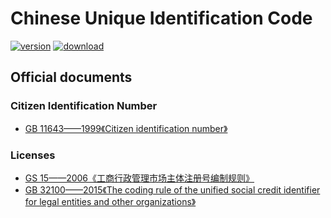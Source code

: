 # Chinese Unique Identification Code

[![version](https://img.shields.io/npm/v/chinese-unique-identification-code.svg)](https://www.npmjs.com/package/chinese-unique-identification-code)
[![download](https://img.shields.io/npm/dm/chinese-unique-identification-code.svg)](https://www.npmjs.com/package/chinese-unique-identification-code)

## Official documents

### Citizen Identification Number

- [GB 11643——1999《Citizen identification number》](http://openstd.samr.gov.cn/bzgk/gb/newGbInfo?hcno=080D6FBF2BB468F9007657F26D60013E)

### Licenses

- [GS 15——2006《工商行政管理市场主体注册号编制规则》](https://www.docin.com/p-606933463.html)
- [GB 32100——2015《The coding rule of the unified social credit identifier for legal entities and other organizations》](http://openstd.samr.gov.cn/bzgk/gb/newGbInfo?hcno=24691C25985C1073D3A7C85629378AC0)
